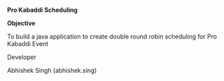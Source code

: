 **Pro Kabaddi Scheduling**

**Objective**

To build a java application to create double round robin scheduling for Pro Kabaddi Event



Developer

Abhishek Singh (abhishek.sing)
